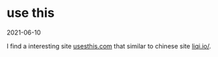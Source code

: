 # use this

2021-06-10

I find a interesting site [usesthis.com](https://usesthis.com/) that similar to chinese site [liqi.io/](https://liqi.io/).
